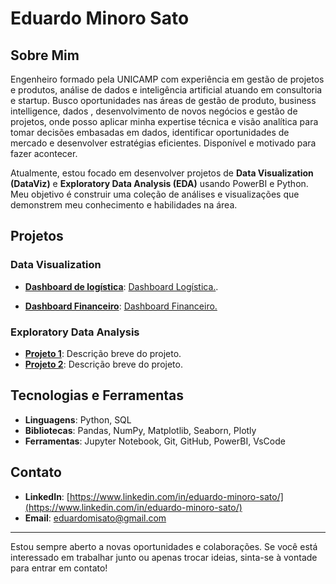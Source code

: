 # Eduardo Minoro Sato

## Sobre Mim

Engenheiro formado pela UNICAMP com experiência em gestão de projetos e produtos, análise de dados e inteligência artificial atuando em consultoria e startup. Busco oportunidades nas áreas de gestão de produto, business intelligence, dados , desenvolvimento de novos negócios e gestão de projetos, onde posso aplicar minha expertise técnica e visão analítica para tomar decisões embasadas em dados, identificar oportunidades de mercado e desenvolver estratégias eficientes. Disponível e motivado para fazer acontecer.

Atualmente, estou focado em desenvolver projetos de **Data Visualization (DataViz)** e **Exploratory Data Analysis (EDA)** usando PowerBI e Python. Meu objetivo é construir uma coleção de análises e visualizações que demonstrem meu conhecimento e habilidades na área.

## Projetos

### Data Visualization

- **[Dashboard de logística](#)**: [Dashboard Logística.](https://app.powerbi.com/view?r=eyJrIjoiNmJjMjlhNGItODllOC00MGY2LTgxZjUtNTNiYzk2ZGYyZTgzIiwidCI6ImMxNDVmOGI2LWFmYWMtNDFiYy1hZDcwLWQyZDY0NWVkMTEyOSJ9).

- **[Dashboard Financeiro](#)**: [Dashboard Financeiro.](https://app.powerbi.com/view?r=eyJrIjoiOTQ0NGQwMGMtN2E1Mi00MDMzLWIyNDItZGM2NGQ2MmM2ZmI4IiwidCI6ImMxNDVmOGI2LWFmYWMtNDFiYy1hZDcwLWQyZDY0NWVkMTEyOSJ9)

### Exploratory Data Analysis

- **[Projeto 1](#)**: Descrição breve do projeto.
- **[Projeto 2](#)**: Descrição breve do projeto.

## Tecnologias e Ferramentas

- **Linguagens**: Python, SQL
- **Bibliotecas**: Pandas, NumPy, Matplotlib, Seaborn, Plotly
- **Ferramentas**: Jupyter Notebook, Git, GitHub, PowerBI, VsCode

## Contato

- **LinkedIn**: [https://www.linkedin.com/in/eduardo-minoro-sato/](https://www.linkedin.com/in/eduardo-minoro-sato/)
- **Email**: [eduardomisato@gmail.com](mailto:eduardomisato@gmail.com)

---

Estou sempre aberto a novas oportunidades e colaborações. Se você está interessado em trabalhar junto ou apenas trocar ideias, sinta-se à vontade para entrar em contato!




<!---
xsatox42/xsatox42 is a ✨ special ✨ repository because its `README.md` (this file) appears on your GitHub profile.
You can click the Preview link to take a look at your changes.
--->
